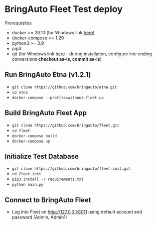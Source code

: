 
# BringAuto Fleet Test deploy

Prerequisites

- docker >= 20.10 (for Windows link [here](https://docs.docker.com/desktop/install/windows-install/))
- docker-compose >= 1.29
- python3 >= 3.9
- pip3
- git (for Windows link [here](https://git-scm.com/download/win) - during installation, configure line ending conversions **checkout as-is, commit as-is**)

## Run BringAuto Etna (v1.2.1)

- `git clone https://github.com/bringauto/etna.git`
- `cd etna`
- `docker-compose --profile=without-fleet up`

## Build BringAuto Fleet App

- `git clone https://github.com/bringauto/fleet.git`
- `cd fleet`
- `docker-compose build`
- `docker-compose up`

## Initialize Test Database

- `git clone https://github.com/bringauto/fleet-init.git`
- `cd fleet-init`
- `pip3 install -r requirements.txt`
- `python main.py`

## Connect to BringAuto Fleet
- Log into Fleet on http://127.0.0.1:8011 using default account and password (Admin, Admin1)
